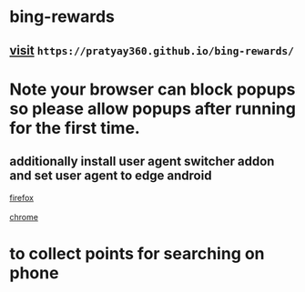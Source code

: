 # bing-rewards

## [visit](https://pratyay360.github.io/bing-rewards) ```https://pratyay360.github.io/bing-rewards/```
# Note your browser can block popups so please <b>allow popups after running for the first time.</b>
 
## additionally install user agent switcher addon and set user agent to <b>edge android</b> 
[firefox](https://addons.mozilla.org/en-US/firefox/addon/user-agent-string-switcher/)
<br></br>
[chrome](https://chrome.google.com/webstore/detail/user-agent-switcher-and-m/bhchdcejhohfmigjafbampogmaanbfkg)

# to collect points for searching on phone
